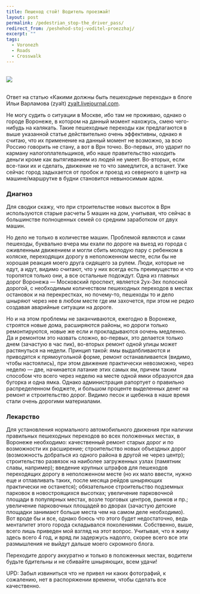 ```yaml
---
title: Пешеход стой! Водитель проезжай!
layout: post
permalink: /pedestrian_stop-the_driver_pass/
redirect_from: /peshehod-stoj-voditel-proezzhaj/
excerpt: ""
tags:
  - Voronezh
  - Roads
  - Crosswalk
---
```


<br>
<img src="https://farm6.staticflickr.com/5796/21654063635_3477b666a8_o.png">
<br>
<br>

Ответ на статью &#171;Какими должны быть пешеходные переходы&#187; в блоге Ильи Варламова (zyalt) <a title="Какими должны быть пешеходные переходы" href="http://zyalt.livejournal.com/642449.html" target="_blank">zyalt.livejournal.com</a>.

Не могу судить о ситуации в Москве, ибо там не проживаю, однако о городе Воронеже, в котором на данный момент нахожусь, смею чего-нибудь на калякать. Такие пешеходные переходы как предлагаются в выше указанной статье действительно очень эффективны, однако я считаю, что их применение на данный момент не возможно, за всю Россию говорить не стану, а вот в Врн точно. Во-первых, это ударит по карману налогоплательщиков, ибо наше правительство находить деньги кроме как вытягиванием из людей не умеет. Во-вторых, если все-таки их и сделать, движение не то что замедлится, а встанет. Уже сейчас город задыхается от пробок и проезд из северного в центр на машине/маршрутке в будни становится невыносимым адом.

### Диагноз

Для сводки скажу, что при строительстве новых высоток в Врн используются старые расчеты 5 машин на дом, учитывая, что сейчас в большинстве полноценных семей со средним заработком от двух машин.

Но дело не только в количестве машин. Проблемой являются и сами пешеходы, буквально вчера мы ехали по дороге на выезд из города с оживленным движением и могли сбить молодую пару с ребенком в коляске, переходящих дорогу в неположенном месте, если бы не хорошая реакция моего друга сидящего за рулем. Люди, которые не едут, а идут, видимо считают, что у них всегда есть преимущество и что торопятся только они, а все остальные подождут. Одна из главных дорог Воронежа &#8212; Московский проспект, является 2ух-3ех полосной дорогой, с необходимым количеством пешеходных переходов в местах остановок и на перекрестках, но почему-то, пешеходы то и дело шныряют через нее в любом месте где им захочется, при этом не редко создавая аварийные ситуации на дороге.

Но и на этом проблемы не заканчиваются, ежегодно в Воронеже, строятся новые дома, расширяются районы, но дороги только ремонтируются, новые же если и прокладываются оочень медленно. Да и ремонтом это назвать сложно, во-первых, это делается только днем (зачастую в час пик), во-вторых ремонт одной улицы может растянуться на недели. Принцип такой: ямы выдалбливаются и приводятся к прямоугольной форме, ремонт останавливается (видимо, чтобы настоялись), при этом движение практически невозможно, через неделю &#8212; две, начинается латание этих самых ям, причем таким способом что всего через неделю на месте одной ямки образуются два бугорка и одна ямка. Однако администрация рапортует о правильно распределенном бюджете, и большом проценте выделенных денег на ремонт и строительство дорог. Видимо песок и щебенка в наше время стали очень дорогими материалами.

### Лекарство

Для установления нормального автомобильного движения при наличии правильных пешеходных переходов во всех положенных местах, в Воронеже необходимо: качественный ремонт старых дорог и по возможности их расширение; строительство новых объездных дорог (возможность добраться из одного района в другой не через центр); строительство развязок на наиболее загруженных узлах (памятник славы, например); введение крупных штрафов для пешеходов переходящих дорогу в неположенном месте (но их мало ввести, нужно еще и отлавливать таких, после месяца рейдов шныряющих практически не останется); обязательное строительство подземных парковок в новостроящихся высотках; увеличение парковочной площади в популярных местах, возле торговых центров, рынков и пр.; увеличение парковочных площадей во дворах (зачастую детские площадки занимают больше места чем на самом деле необходимо). Вот вроде бы и все, однако боюсь что этого будет недостаточно, ведь менталитет этого города складывался поколениями. Собственно, выше, всего лишь приведен мой взгляд на этот вопрос. Учитывая, что я живу здесь всего 4 год, и вряд ли задержусь надолго, скорее всего все эти размышления не выйдут дальше моего скромного блога.

Переходите дорогу аккуратно и только в положенных местах, водители будьте бдительны и не сбивайте шныряющих, всем удачи!

UPD: Забыл извиниться что не привел ни каких фотографий, к сожалению, нет в распоряжении времени, чтобы сделать все качественно.
